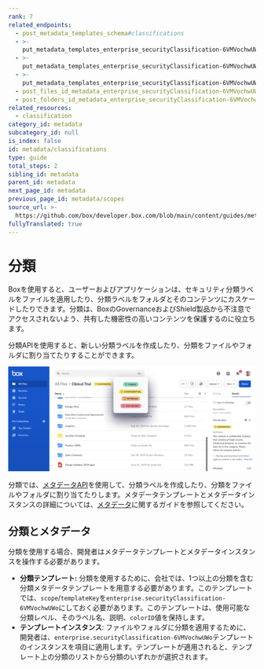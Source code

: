 ```yaml
---
rank: 7
related_endpoints:
  - post_metadata_templates_schema#classifications
  - >-
    put_metadata_templates_enterprise_securityClassification-6VMVochwUWo_schema#add
  - >-
    put_metadata_templates_enterprise_securityClassification-6VMVochwUWo_schema#update
  - >-
    put_metadata_templates_enterprise_securityClassification-6VMVochwUWo_schema#delete
  - post_files_id_metadata_enterprise_securityClassification-6VMVochwUWo
  - post_folders_id_metadata_enterprise_securityClassification-6VMVochwUWo
related_resources:
  - classification
category_id: metadata
subcategory_id: null
is_index: false
id: metadata/classifications
type: guide
total_steps: 2
sibling_id: metadata
parent_id: metadata
next_page_id: metadata
previous_page_id: metadata/scopes
source_url: >-
  https://github.com/box/developer.box.com/blob/main/content/guides/metadata/classifications.md
fullyTranslated: true
---
```

# 分類

Boxを使用すると、ユーザーおよびアプリケーションは、セキュリティ分類ラベルをファイルを適用したり、分類ラベルをフォルダとそのコンテンツにカスケードしたりできます。分類は、BoxのGovernanceおよびShield製品から不注意でアクセスされないよう、共有した機密性の高いコンテンツを保護するのに役立ちます。

分類APIを使用すると、新しい分類ラベルを作成したり、分類をファイルやフォルダに割り当てたりすることができます。

<ImageFrame border center>

![文字列フィールド](./classification-example.png)

</ImageFrame>

分類では、[メタデータAPI](g://metadata)を使用して、分類ラベルを作成したり、分類をファイルやフォルダに割り当てたりします。メタデータテンプレートとメタデータインスタンスの詳細については、[メタデータ](g://metadata)に関するガイドを参照してください。

## 分類とメタデータ

分類を使用する場合、開発者はメタデータテンプレートとメタデータインスタンスを操作する必要があります。

* **分類テンプレート:** 分類を使用するために、会社では、1つ以上の分類を含む分類メタデータテンプレートを用意する必要があります。このテンプレートでは、`scope`/`templateKey`を`enterprise.securityClassification-6VMVochwUWo`にしておく必要があります。このテンプレートは、使用可能な分類レベル、そのラベル名、説明、`colorID`値を保持します。
* **テンプレートインスタンス**: ファイルやフォルダに分類を適用するために、開発者は、`enterprise.securityClassification-6VMVochwUWo`テンプレートのインスタンスを項目に適用します。テンプレートが適用されると、テンプレート上の分類のリストから分類のいずれかが選択されます。